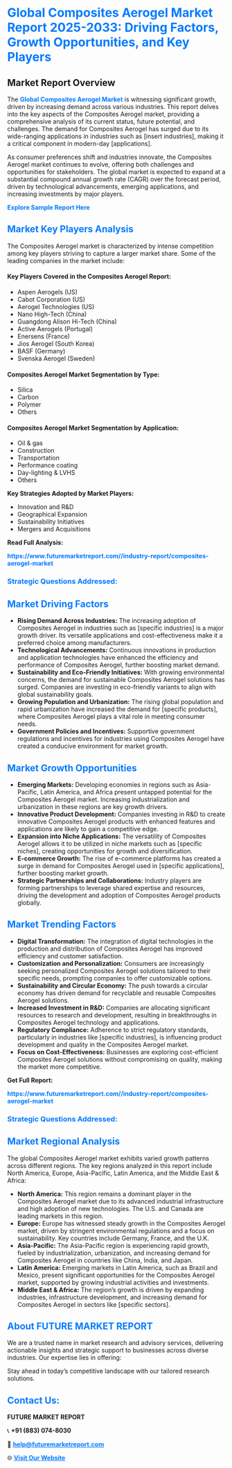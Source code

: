 <h1 style="color: #007BFF;">Global Composites Aerogel Market Report 2025-2033: Driving Factors, Growth Opportunities, and Key Players</h1>

<section id="overview">
<h2>Market Report Overview</h2>
<p>The <a href="https://www.futuremarketreport.com//industry-report/composites-aerogel-market" style="color: #007BFF; text-decoration: none;"><strong>Global Composites Aerogel Market</strong></a> is witnessing significant growth, driven by increasing demand across various industries. This report delves into the key aspects of the Composites Aerogel market, providing a comprehensive analysis of its current status, future potential, and challenges. The demand for Composites Aerogel has surged due to its wide-ranging applications in industries such as [insert industries], making it a critical component in modern-day [applications].</p>
<p>As consumer preferences shift and industries innovate, the Composites Aerogel market continues to evolve, offering both challenges and opportunities for stakeholders. The global market is expected to expand at a substantial compound annual growth rate (CAGR) over the forecast period, driven by technological advancements, emerging applications, and increasing investments by major players.</p>
</section>

<section id="overview">
<p><a href="https://www.futuremarketreport.com//request-sample/reportId=86313" style="color: #007BFF; text-decoration: none;"><strong>Explore Sample Report Here</strong></a></p>
</section>

<section id="key-players">
<h2 style="color: #007BFF;">Market Key Players Analysis</h2>
<p>The Composites Aerogel market is characterized by intense competition among key players striving to capture a larger market share. Some of the leading companies in the market include:</p>
<h4>Key Players Covered in the Composites Aerogel Report:</h4>
<ul><li>Aspen Aerogels (US)</li><li>Cabot Corporation (US)</li><li>Aerogel Technologies (US)</li><li>Nano High-Tech (China)</li><li>Guangdong Alison Hi-Tech (China)</li><li>Active Aerogels (Portugal)</li><li>Enersens (France)</li><li>Jios Aerogel (South Korea)</li><li>BASF (Germany)</li><li>Svenska Aerogel (Sweden)</li></ul>
<h4>Composites Aerogel Market Segmentation by Type:</h4>
<ul><li>Silica</li><li>Carbon</li><li>Polymer</li><li>Others</li></ul>

<h4>Composites Aerogel Market Segmentation by Application:</h4>
<ul><li>Oil &amp; gas</li><li>Construction</li><li>Transportation</li><li>Performance coating</li><li>Day-lighting &amp; LVHS</li><li>Others</li></ul>
<p><strong>Key Strategies Adopted by Market Players:</strong></p>
<ul>
<li>Innovation and R&D</li>
<li>Geographical Expansion</li>
<li>Sustainability Initiatives</li>
<li>Mergers and Acquisitions</li>
</ul>
</section>

<section>
<p><strong>Read Full Analysis: </strong></p><a href="https://www.futuremarketreport.com//industry-report/composites-aerogel-market" style="color: #007BFF; text-decoration: none;"><strong>https://www.futuremarketreport.com//industry-report/composites-aerogel-market</strong></a>
<h3 style="color: #007BFF;">Strategic Questions Addressed:</h3>
</section>

<section id="driving-factors">
<h2 style="color: #007BFF;">Market Driving Factors</h2>
<ul>
<li><strong>Rising Demand Across Industries:</strong> The increasing adoption of Composites Aerogel in industries such as [specific industries] is a major growth driver. Its versatile applications and cost-effectiveness make it a preferred choice among manufacturers.</li>
<li><strong>Technological Advancements:</strong> Continuous innovations in production and application technologies have enhanced the efficiency and performance of Composites Aerogel, further boosting market demand.</li>
<li><strong>Sustainability and Eco-Friendly Initiatives:</strong> With growing environmental concerns, the demand for sustainable Composites Aerogel solutions has surged. Companies are investing in eco-friendly variants to align with global sustainability goals.</li>
<li><strong>Growing Population and Urbanization:</strong> The rising global population and rapid urbanization have increased the demand for [specific products], where Composites Aerogel plays a vital role in meeting consumer needs.</li>
<li><strong>Government Policies and Incentives:</strong> Supportive government regulations and incentives for industries using Composites Aerogel have created a conducive environment for market growth.</li>
</ul>
</section>

<section id="growth-opportunities">
<h2 style="color: #007BFF;">Market Growth Opportunities</h2>
<ul>
<li><strong>Emerging Markets:</strong> Developing economies in regions such as Asia-Pacific, Latin America, and Africa present untapped potential for the Composites Aerogel market. Increasing industrialization and urbanization in these regions are key growth drivers.</li>
<li><strong>Innovative Product Development:</strong> Companies investing in R&D to create innovative Composites Aerogel products with enhanced features and applications are likely to gain a competitive edge.</li>
<li><strong>Expansion into Niche Applications:</strong> The versatility of Composites Aerogel allows it to be utilized in niche markets such as [specific niches], creating opportunities for growth and diversification.</li>
<li><strong>E-commerce Growth:</strong> The rise of e-commerce platforms has created a surge in demand for Composites Aerogel used in [specific applications], further boosting market growth.</li>
<li><strong>Strategic Partnerships and Collaborations:</strong> Industry players are forming partnerships to leverage shared expertise and resources, driving the development and adoption of Composites Aerogel products globally.</li>
</ul>
</section>

<section id="trending-factors">
<h2 style="color: #007BFF;">Market Trending Factors</h2>
<ul>
<li><strong>Digital Transformation:</strong> The integration of digital technologies in the production and distribution of Composites Aerogel has improved efficiency and customer satisfaction.</li>
<li><strong>Customization and Personalization:</strong> Consumers are increasingly seeking personalized Composites Aerogel solutions tailored to their specific needs, prompting companies to offer customizable options.</li>
<li><strong>Sustainability and Circular Economy:</strong> The push towards a circular economy has driven demand for recyclable and reusable Composites Aerogel solutions.</li>
<li><strong>Increased Investment in R&D:</strong> Companies are allocating significant resources to research and development, resulting in breakthroughs in Composites Aerogel technology and applications.</li>
<li><strong>Regulatory Compliance:</strong> Adherence to strict regulatory standards, particularly in industries like [specific industries], is influencing product development and quality in the Composites Aerogel market.</li>
<li><strong>Focus on Cost-Effectiveness:</strong> Businesses are exploring cost-efficient Composites Aerogel solutions without compromising on quality, making the market more competitive.</li>
</ul>
</section>

<section>
<p><strong>Get Full Report: </strong></p><a href="https://www.futuremarketreport.com//industry-report/composites-aerogel-market" style="color: #007BFF; text-decoration: none;"><strong>https://www.futuremarketreport.com//industry-report/composites-aerogel-market</strong></a>
<h3 style="color: #007BFF;">Strategic Questions Addressed:</h3>
</section>


<section id="regional-analysis">
<h2 style="color: #007BFF;">Market Regional Analysis</h2>
<p>The global Composites Aerogel market exhibits varied growth patterns across different regions. The key regions analyzed in this report include North America, Europe, Asia-Pacific, Latin America, and the Middle East & Africa:</p>
<ul>
<li><strong>North America:</strong> This region remains a dominant player in the Composites Aerogel market due to its advanced industrial infrastructure and high adoption of new technologies. The U.S. and Canada are leading markets in this region.</li>
<li><strong>Europe:</strong> Europe has witnessed steady growth in the Composites Aerogel market, driven by stringent environmental regulations and a focus on sustainability. Key countries include Germany, France, and the U.K.</li>
<li><strong>Asia-Pacific:</strong> The Asia-Pacific region is experiencing rapid growth, fueled by industrialization, urbanization, and increasing demand for Composites Aerogel in countries like China, India, and Japan.</li>
<li><strong>Latin America:</strong> Emerging markets in Latin America, such as Brazil and Mexico, present significant opportunities for the Composites Aerogel market, supported by growing industrial activities and investments.</li>
<li><strong>Middle East & Africa:</strong> The region’s growth is driven by expanding industries, infrastructure development, and increasing demand for Composites Aerogel in sectors like [specific sectors].</li>
</ul>
</section>

<footer>
<h2 style="color: #007BFF;">About FUTURE MARKET REPORT</h2>
<p>We are a trusted name in market research and advisory services, delivering actionable insights and strategic support to businesses across diverse industries. Our expertise lies in offering:</p>

<p>Stay ahead in today’s competitive landscape with our tailored research solutions.</p>

<h2 style="color: #007BFF;">Contact Us:</h2>
<p><strong>FUTURE MARKET REPORT</strong></p>
<p>📞 <strong>+91 (883) 074-8030</strong></p>
<p>📧 <strong><a href="mailto:help@futuremarketreport.com" style="color: #007BFF;">help@futuremarketreport.com</a></strong></p>
<p>🌐 <strong><a href="https://www.futuremarketreport.com/" style="color: #007BFF;">Visit Our Website</a></strong></p>
</footer>